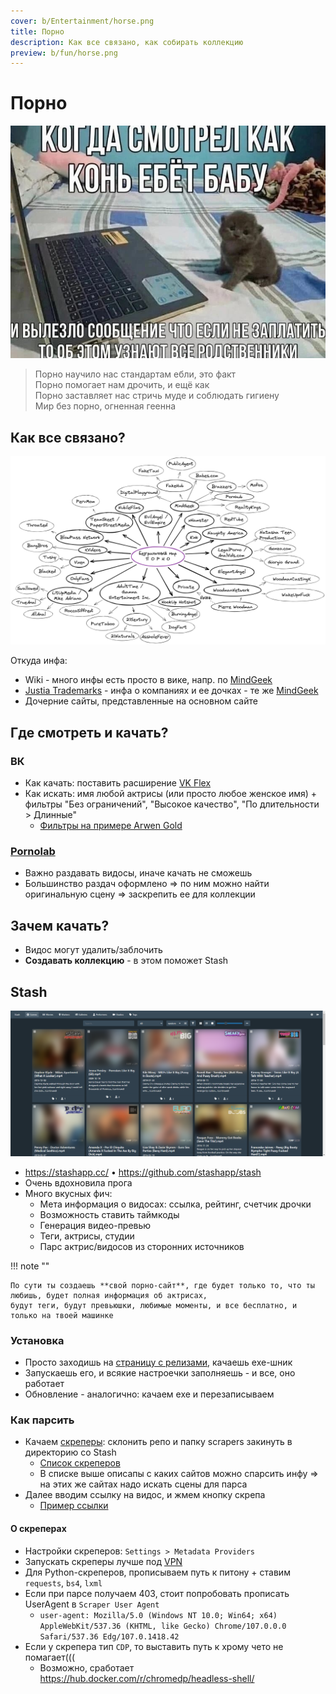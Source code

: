 ```yaml
---
cover: b/Entertainment/horse.png
title: Порно
description: Как все связано, как собирать коллекцию
preview: b/fun/horse.png
---
```


# Порно

![img.png](horse.png)

> Порно научило нас стандартам ебли, это факт<br>
> Порно помогает нам дрочить, и ещё как<br>
> Порно заставляет нас стричь муде и соблюдать гигиену<br>
> Мир без порно, огненная геенна

## Как все связано?

![](porn.png)

Откуда инфа:

- Wiki - много инфы есть просто в вике, напр. по [MindGeek](https://en.wikipedia.org/wiki/MindGeek)
- [Justia Trademarks](https://trademarks.justia.com/) - инфа о компаниях и ее дочках - те
  же [MindGeek](https://trademarks.justia.com/870/96/mindgeek-87096705.html)
- Дочерние сайты, представленные на основном сайте

## Где смотреть и качать?

### ВК

- Как качать: поставить
  расширение [VK Flex](https://chrome.google.com/webstore/detail/vk-flex/ljbmkjikheoaglnnifnghjbknejbmhap?hl=ru)
- Как искать: имя любой актрисы (или просто любое женское имя) + фильтры "Без ограничений", "Высокое качество", "По
  длительности > Длинные"
    - [Фильтры на примере Arwen Gold](https://vk.com/video?hd=1&len=2&notsafe=1&q=arwen%20gold)

### [Pornolab](http://pornolab.net/)

- Важно раздавать видосы, иначе качать не сможешь
- Большинство раздач оформлено => по ним можно найти оригинальную сцену => заскрепить ее для коллекции

## Зачем качать?

- Видос могут удалить/заблочить
- **Создавать коллекцию** - в этом поможет Stash

## Stash

![stash](stash.png)

- https://stashapp.cc/ • https://github.com/stashapp/stash
- Очень вдохновила прога
- Много вкусных фич:
    - Мета информация о видосах: ссылка, рейтинг, счетчик дрочки
    - Возможность ставить таймкоды
    - Генерация видео-превью
    - Теги, актрисы, студии
    - Парс актрис/видосов из сторонних источников

!!! note ""

    По сути ты создаешь **свой порно-сайт**, где будет только то, что ты любишь, будет полная информация об актрисах,
    будут теги, будут превьюшки, любимые моменты, и все бесплатно, и только на твоей машинке 

### Установка

- Просто заходишь на [страницу с релизами](https://github.com/stashapp/stash/releases), качаешь exe-шник
- Запускаешь его, и всякие настроечки заполняешь - и все, оно работает
- Обновление - аналогично: качаем exe и перезаписываем

### Как парсить

- Качаем [скреперы](https://github.com/stashapp/CommunityScrapers): склонить репо и папку scrapers закинуть в
  директорию со Stash
    - [Список скреперов](https://github.com/stashapp/CommunityScrapers/blob/master/SCRAPERS-LIST.md)
    - В списке выше описапы с каких сайтов можно спарсить инфу => на этих же сайтах надо искать сцены для парса
- Далее вводим ссылку на видос, и жмем кнопку скрепа
    - [Пример ссылки](https://www.21sextury.com/en/video/assholefever/Anal-Stretching-Session/97175)

#### О скреперах

- Настройки скреперов: `Settings > Metadata Providers`
- Запускать скреперы лучше под [VPN](../../c/ware/VPN.md)
- Для Python-скреперов, прописываем путь к питону + ставим `requests`, `bs4`, `lxml`
- Если при парсе получаем 403, стоит попробовать прописать UserAgent в `Scraper User
  Agent`
    - `user-agent: Mozilla/5.0 (Windows NT 10.0; Win64; x64) AppleWebKit/537.36 (KHTML, like Gecko) Chrome/107.0.0.0 Safari/537.36 Edg/107.0.1418.42`
- Если у скрепера тип `CDP`, то выставить путь к хрому чето не помагает(((
    - Возможно, сработает https://hub.docker.com/r/chromedp/headless-shell/

